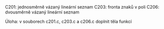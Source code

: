C201: jednosměrně vázaný lineární seznam 
C203: fronta znaků v poli
C206: dvousměrně vázaný lineární seznam

Úloha: v souborech c201.c, c203.c a c206.c doplnit těla funkcí